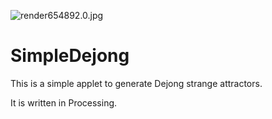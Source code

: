 ![render654892.0.jpg](https://www.dropbox.com/s/byymvchlmzf5z81/render654892.0.jpg?dl=0&raw=1)

# SimpleDejong

This is a simple applet to generate Dejong strange attractors.

It is written in Processing.


